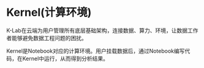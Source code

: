# Kernel(计算环境)

K-Lab在云端为用户管理所有底层基础架构，连接数据、算力、环境，让数据工作者能够避免数据工程问题的困扰。

Kernel是Notebook对应的计算环境。用户挂载数据后，通过Notebook编写代码，在Kernel中运行，从而得到分析结果。
